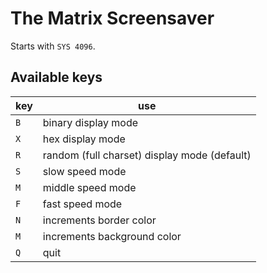 # The Matrix Screensaver

Starts with `SYS 4096`.

## Available keys

| key | use |
|-----|-----|
| `B` | binary display mode |
| `X` | hex display mode |
| `R` | random (full charset) display mode (default) |
| `S` | slow speed mode |
| `M` | middle speed mode |
| `F` | fast speed mode |
| `N` | increments border color |
| `M` | increments background color |
| `Q` | quit |
